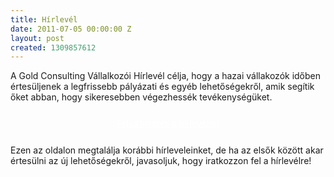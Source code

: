 ```yaml
---
title: Hírlevél
date: 2011-07-05 00:00:00 Z
layout: post
created: 1309857612
---
```


<p>A Gold Consulting Vállalkozói Hírlevél célja, hogy a hazai vállakozók időben értesüljenek a legfrissebb pályázati és egyéb lehetőségekről, amik segítik őket abban, hogy sikeresebben végezhessék tevékenységüket.</p><p style="text-align: center;"><a href="hirlevel/feliratkozas" class="button blue" style="line-height: 40px; color: white;">Feliratkozom a hírlevélre!</a></p><p>Ezen az oldalon megtalálja korábbi hírleveleinket, de ha az elsők között akar értesülni az új lehetőségekről, javasoljuk, hogy iratkozzon fel a hírlevélre!</p>
